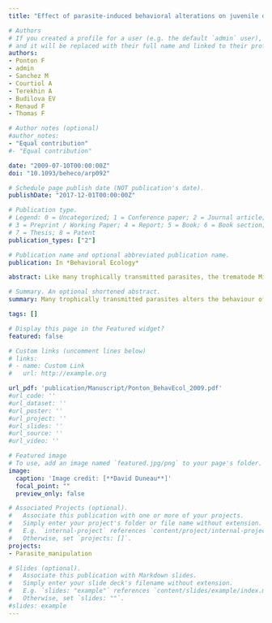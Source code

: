 ```yaml
---
title: "Effect of parasite-induced behavioral alterations on juvenile development."

# Authors
# If you created a profile for a user (e.g. the default `admin` user), write the username (folder name) here 
# and it will be replaced with their full name and linked to their profile.
authors: 
- Ponton F
- admin
- Sanchez M
- Courtiol A
- Terekhin A
- Budilova EV
- Renaud F
- Thomas F  

# Author notes (optional)
#author_notes:
- "Equal contribution"
#- "Equal contribution"

date: "2009-07-10T00:00:00Z"
doi: "10.1093/beheco/arp092"

# Schedule page publish date (NOT publication's date).
publishDate: "2017-12-01T00:00:00Z"

# Publication type.
# Legend: 0 = Uncategorized; 1 = Conference paper; 2 = Journal article;
# 3 = Preprint / Working Paper; 4 = Report; 5 = Book; 6 = Book section;
# 7 = Thesis; 8 = Patent
publication_types: ["2"]

# Publication name and optional abbreviated publication name.
publication: In *Behavioral Ecology*

abstract: Like many trophically transmitted parasites, the trematode Microphallus papillorobustus alters the behavior of its intermediate host, the crustacean gammarid Gammarus insensibilis, in a way that favors its vulnerability to definitive hosts (aquatic birds). Parasitized females still produce eggs, but because juvenile development occurs inside the female marsupial brood pouch, young gammarids are subject to the same risk of predation as their mothers until they exit the marsupium. We explored the idea that developing juveniles can adjust their developmental schedule in a state-dependent manner according to the parasitic status of the mother. We predicted that juveniles from parasitized females would accelerate their development, or exit the marsupium at an earlier stage, to avoid predation by birds. Contrary to our expectations, we observed the opposite, that is, juveniles from parasitizedfemales exited the marsupial brood pouch significantly later than those from uninfected mothers. We discuss these results in relation to current ideas on host manipulation by parasites in ecosystems.

# Summary. An optional shortened abstract.
summary: Many trophically transmitted parasites alters the behaviour of their intermediate host to favour transmission to definitive hosts. Shrimp juveniles remain inside the female marsupial brood pouch and are subject to the same risk of predation as their mothers. We explored the idea that juveniles from parasitized females would accelerate their development, or exit the marsupium at an earlier stage, to avoid predation by birds. But juveniles from parasitized females exited the marsupial brood pouch significantly later.

tags: []

# Display this page in the Featured widget?
featured: false

# Custom links (uncomment lines below)
# links:
# - name: Custom Link
#   url: http://example.org

url_pdf: 'publication/Manuscript/Ponton_BehavEcol_2009.pdf'
#url_code: ''
#url_dataset: ''
#url_poster: ''
#url_project: ''
#url_slides: ''
#url_source: ''
#url_video: ''

# Featured image
# To use, add an image named `featured.jpg/png` to your page's folder. 
image:
  caption: 'Image credit: [**David Duneau**]'
  focal_point: ""
  preview_only: false

# Associated Projects (optional).
#   Associate this publication with one or more of your projects.
#   Simply enter your project's folder or file name without extension.
#   E.g. `internal-project` references `content/project/internal-project/index.md`.
#   Otherwise, set `projects: []`.
projects:
- Parasite_manipulation

# Slides (optional).
#   Associate this publication with Markdown slides.
#   Simply enter your slide deck's filename without extension.
#   E.g. `slides: "example"` references `content/slides/example/index.md`.
#   Otherwise, set `slides: ""`.
#slides: example
---
```

